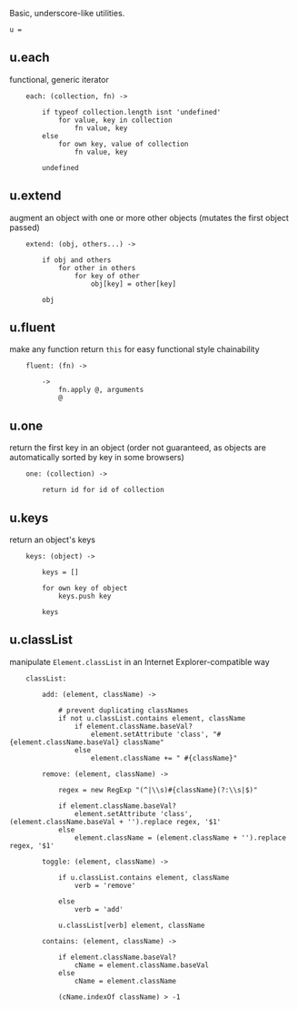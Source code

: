 Basic, underscore-like utilities.
	
	u =

## u.each
functional, generic iterator

		each: (collection, fn) ->

			if typeof collection.length isnt 'undefined'
				for value, key in collection
					fn value, key
			else
				for own key, value of collection
					fn value, key

			undefined

## u.extend
augment an object with one or more other objects (mutates the first object passed)

		extend: (obj, others...) ->

			if obj and others
				for other in others
					for key of other
						obj[key] = other[key]

			obj

## u.fluent
make any function return `this` for easy functional style chainability

		fluent: (fn) ->

			->
				fn.apply @, arguments
				@

## u.one
return the first key in an object (order not guaranteed, as objects are automatically sorted by key in some browsers)

		one: (collection) ->

			return id for id of collection

## u.keys
return an object's keys

		keys: (object) ->

			keys = []

			for own key of object
				keys.push key

			keys

## u.classList
manipulate `Element.classList` in an Internet Explorer-compatible way

		classList:

			add: (element, className) ->

				# prevent duplicating classNames
				if not u.classList.contains element, className
					if element.className.baseVal?
						element.setAttribute 'class', "#{element.className.baseVal} className"
					else
						element.className += " #{className}"

			remove: (element, className) ->

				regex = new RegExp "(^|\\s)#{className}(?:\\s|$)"

				if element.className.baseVal?
					element.setAttribute 'class', (element.className.baseVal + '').replace regex, '$1'
				else
					element.className = (element.className + '').replace regex, '$1'

			toggle: (element, className) ->

				if u.classList.contains element, className
					verb = 'remove'

				else
					verb = 'add'

				u.classList[verb] element, className

			contains: (element, className) ->

				if element.className.baseVal?
					cName = element.className.baseVal
				else
					cName = element.className

				(cName.indexOf className) > -1
